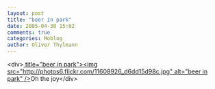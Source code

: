 ```yaml
---
layout: post
title: "beer in park"
date: 2005-04-30 15:02
comments: true
categories: Moblog
author: Oliver Thylmann
---
```



&lt;div&gt;[ title=&quot;beer in park&quot;&gt;&lt;img src=&quot;http://photos6.flickr.com/11608926_d6dd15d98c.jpg&quot; alt=&quot;beer in park&quot; /&gt;](http://www.flickr.com/photos/oliver/11608926/)Oh the joy&lt;/div&gt;


